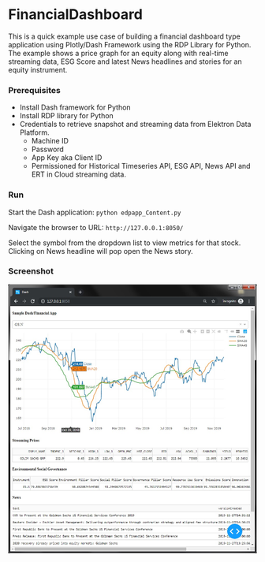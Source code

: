 # FinancialDashboard
This is a quick example use case of building a financial dashboard type application using Plotly/Dash Framework using the RDP Library for Python. The example shows a price graph for an equity along with real-time streaming data, ESG Score and latest News headlines and stories for an equity instrument.

### Prerequisites
* Install Dash framework for Python
* Install RDP library for Python
* Credentials to retrieve snapshot and streaming data from Elektron Data Platform.
   * Machine ID
   * Password
   * App Key aka Client ID
   * Permissioned for Historical Timeseries API, ESG API, News API and ERT in Cloud streaming data.

### Run

Start the Dash application: ```python edpapp_Content.py```

Navigate the browser to URL: ```http://127.0.0.1:8050/```
   
Select the symbol from the dropdown list to view metrics for that stock. Clicking on News headline will pop open the News story.
   
### Screenshot

![Dash Sample](RDPDashboard.jpg)
